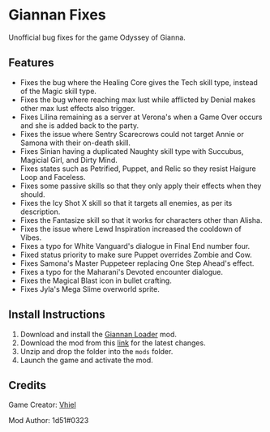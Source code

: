# Giannan Fixes
Unofficial bug fixes for the game Odyssey of Gianna.

## Features

- Fixes the bug where the Healing Core gives the Tech skill type, instead of the Magic skill type.
- Fixes the bug where reaching max lust while afflicted by Denial makes other max lust effects also trigger.
- Fixes Lilina remaining as a server at Verona's when a Game Over occurs and she is added back to the party.
- Fixes the issue where Sentry Scarecrows could not target Annie or Samona with their on-death skill.
- Fixes Sinian having a duplicated Naughty skill type with Succubus, Magicial Girl, and Dirty Mind.
- Fixes states such as Petrified, Puppet, and Relic so they resist Haigure Loop and Faceless.
- Fixes some passive skills so that they only apply their effects when they should.
- Fixes the Icy Shot X skill so that it targets all enemies, as per its description.
- Fixes the Fantasize skill so that it works for characters other than Alisha.
- Fixes the issue where Lewd Inspiration increased the cooldown of Vibes.
- Fixes a typo for White Vanguard's dialogue in Final End number four.
- Fixed status priority to make sure Puppet overrides Zombie and Cow.
- Fixes Samona's Master Puppeteer replacing One Step Ahead's effect.
- Fixes a typo for the Maharani's Devoted encounter dialogue.
- Fixes the Magical Blast icon in bullet crafting.
- Fixes Jyla's Mega Slime overworld sprite.

## Install Instructions

1. Download and install the [Giannan Loader](https://github.com/1d51/giannan-loader) mod.
2. Download the mod from this [link](https://github.com/1d51/giannan-fixes/archive/refs/heads/main.zip) for the latest changes.
3. Unzip and drop the folder into the `mods` folder.
4. Launch the game and activate the mod.

## Credits

Game Creator: [Vhiel](https://twitter.com/shvhiel)

Mod Author: 1d51#0323
